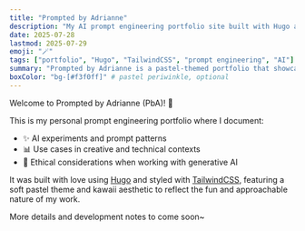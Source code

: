 ```yaml
---
title: "Prompted by Adrianne"
description: "My AI prompt engineering portfolio site built with Hugo and TailwindCSS."
date: 2025-07-28
lastmod: 2025-07-29
emoji: "🪄"
tags: ["portfolio", "Hugo", "TailwindCSS", "prompt engineering", "AI"]
summary: "Prompted by Adrianne is a pastel-themed portfolio that showcases AI prompt use cases, experiments, and the ethics behind thoughtful design."
boxColor: "bg-[#f3f0ff]" # pastel periwinkle, optional
---
```


Welcome to Prompted by Adrianne (PbA)! 🌸

This is my personal prompt engineering portfolio where I document:
- ✨ AI experiments and prompt patterns
- 📊 Use cases in creative and technical contexts
- 💖 Ethical considerations when working with generative AI

It was built with love using [Hugo](https://gohugo.io/) and styled with [TailwindCSS](https://tailwindcss.com/), featuring a soft pastel theme and kawaii aesthetic to reflect the fun and approachable nature of my work.

More details and development notes to come soon~
